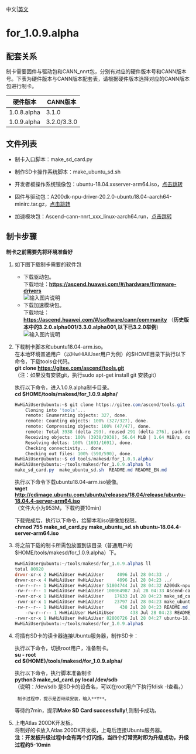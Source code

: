 中文|[英文](README_EN.md)

# for_1.0.9.alpha

## 配套关系

制卡需要固件与驱动包和CANN_nnrt包，分别有对应的硬件版本号和CANN版本号。下表为硬件版本与CANN版本配套表，请根据硬件版本选择对应的CANN版本包进行制卡。

|  硬件版本 | CANN版本  |
|---|---|
|  1.0.8.alpha |  3.1.0 |
|  1.0.9.alpha |  3.2.0/3.3.0 |

## 文件列表

- 制卡入口脚本：make_sd_card.py

- 制作SD卡操作系统脚本：make_ubuntu_sd.sh

- 开发者板操作系统镜像包：ubuntu-18.04.xxserver-arm64.iso，[点击跳转](http://cdimage.ubuntu.com/ubuntu/releases/18.04/release/)

- 固件与驱动包：A200dk-npu-driver-20.2.0-ubuntu18.04-aarch64-minirc.tar.gz，[点击跳转](https://ascend.huawei.com/#/hardware/firmware-drivers)

- 加速模块包：Ascend-cann-nnrt_xxx_linux-aarch64.run，[点击跳转](https://ascend.huawei.com/#/software/cann/community)


## 制卡步骤

**制卡之前需要先将环境准备好**

1. 如下图下载制卡需要的软件包  
    - 下载驱动包。   
	下载地址：**https://ascend.huawei.com/#/hardware/firmware-drivers**   
	![输入图片说明](https://images.gitee.com/uploads/images/2021/0316/115015_adf679f7_7985487.png "屏幕截图.png") 
    - 下载加速模块包。    
        下载地址：**https://ascend.huawei.com/#/software/cann/community**  （**历史版本中的3.2.0.alpha001/3.3.0.alpha001,以下已3.2.0举例**）      
        ![输入图片说明](https://images.gitee.com/uploads/images/2021/0316/134749_e7061f53_7985487.png "屏幕截图.png")  
2. 下载制卡脚本和ubuntu18.04-arm.iso。  
	在本地环境普通用户（以HwHiAiUser用户为例）的$HOME目录下执行以下命令，下载tools仓代码。  
	**git clone https://gitee.com/ascend/tools.git**  
	（注：如果没有安装git，执行sudo apt-get install git 安装git）  

	执行以下命令，进入1.0.9.alpha制卡目录。  
	**cd $HOME/tools/makesd/for_1.0.9.alpha/**  
	```powershell  
	HwHiAiUser@ubuntu:~$ git clone https://gitee.com/ascend/tools.git
        Cloning into 'tools'...
        remote: Enumerating objects: 327, done.
        remote: Counting objects: 100% (327/327), done.
        remote: Compressing objects: 100% (47/47), done.
        remote: Total 3938 (delta 293), reused 291 (delta 276), pack-reused 3611
        Receiving objects: 100% (3938/3938), 56.64 MiB | 1.64 MiB/s, done.
        Resolving deltas: 100% (1691/1691), done.
        Checking connectivity... done.
        Checking out files: 100% (590/590), done.
	HwHiAiUser@ubuntu:~$ cd tools/makesd/for_1.0.9.alpha/
	HwHiAiUser@ubuntu:~/tools/makesd/for_1.0.9.alpha$ ls
	make_sd_card.py  make_ubuntu_sd.sh  README.md README_EN.md
	```  
	执行以下命令下载ubuntu18.04-arm.iso镜像。  
	**wget http://cdimage.ubuntu.com/ubuntu/releases/18.04/release/ubuntu-18.04.4-server-arm64.iso**  
	（文件大小为953M，下载约要10min）  
	
	下载完成后，执行以下命令，给脚本和iso镜像加权限。  
	**chmod 755 make_sd_card.py make_ubuntu_sd.sh ubuntu-18.04.4-server-arm64.iso**  
	
3. 将之前下载的制卡所需包放置到该目录（普通用户的 $HOME/tools/makesd/for_1.0.9.alpha）下。  
	```powershell  
	HwHiAiUser@ubuntu:~/tools/makesd/for_1.0.9.alpha$ ll
	total 80920
	drwxr-xr-x 2 HwHiAiUser HwHiAiUser     4096 Jul 28 04:33 ./
	drwxr-xr-x 4 HwHiAiUser HwHiAiUser     4096 Jul 28 04:23 ../
	-rw-r--r-- 1 HwHiAiUser HwHiAiUser 51804744 Jul 28 04:32 A200dk-npu-driver-20.2.0-ubuntu18.04-aarch64-minirc.tar.gz
	-rw-r--r-- 1 HwHiAiUser HwHiAiUser 100064987 Jul 28 04:33 Ascend-cann-nnrt_20.2.alpha001_linux-aarch64.run
	-rwxr-xr-x 1 HwHiAiUser HwHiAiUser    17633 Jul 28 04:23 make_sd_card.py*
	-rwxr-xr-x 1 HwHiAiUser HwHiAiUser    23797 Jul 28 04:23 make_ubuntu_sd.sh*
	-rw-r--r-- 1 HwHiAiUser HwHiAiUser      438 Jul 28 04:23 README.md
        -rw-r--r-- 1 HwHiAiUser HwHiAiUser      438 Jul 28 04:23 README_EN.md
	-rwxr-xr-x 1 HwHiAiUser HwHiAiUser 82800726 Jul 28 04:27 ubuntu-18.04.4-server-arm64.iso*
	HwHiAiUser@ubuntu:~/tools/makesd/for_1.0.9.alpha$ 
	```  

4. 将插有SD卡的读卡器连接Ubuntu服务器，制作SD卡：  

	执行以下命令，切换root用户，准备制卡。  
	**su - root**    
        **cd ${HOME}/tools/makesd/for_1.0.9.alpha/**

	执行以下命令，执行脚本准备制卡  
	**python3 make_sd_card.py local /dev/sdb**  
	（说明：/dev/sdb 是SD卡的设备名，可以在root用户下执行fdisk -l查看。）  
	
        制卡过程中，提示是否继续安装，输入**Y**。  
	等待约7min，提示**Make SD Card successfully!**,则制卡成功。  
	
5. 上电Atlas 200DK开发板。  
	将制好的卡放入Atlas 200DK开发板，上电后连接Ubuntu服务器。  
	**注：开发板升级过程中会有两个灯闪烁，当四个灯常亮时即为升级成功，升级过程约5-10min**  